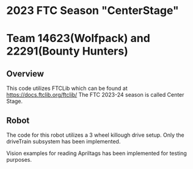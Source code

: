 # 2023 FTC Season "CenterStage"
# Team 14623(Wolfpack) and 22291(Bounty Hunters)
## Overview
This code utilizes FTCLib which can be found at <https://docs.ftclib.org/ftclib/>
The FTC 2023-24 season is called Center Stage.

## Robot
The code for this robot utilizes a 3 wheel killough drive setup.
Only the driveTrain subsystem has been implemented.

Vision examples for reading Apriltags has been implemented for testing purposes.






